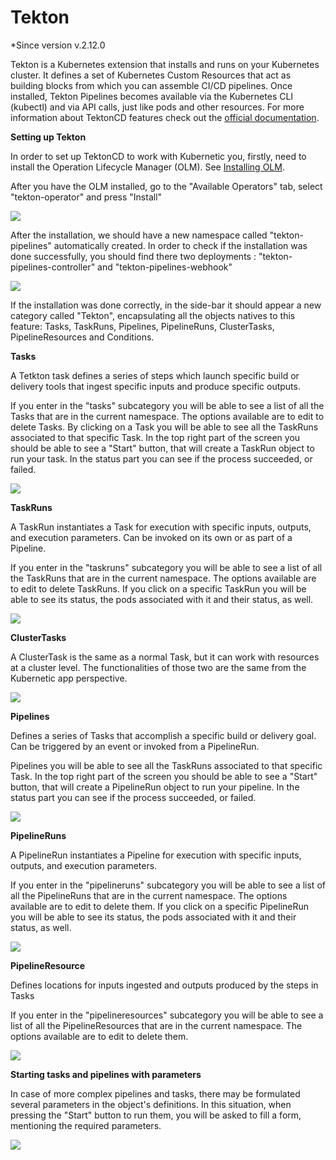 # Tekton 

*Since version  v.2.12.0

Tekton is a Kubernetes extension that installs and runs on your Kubernetes cluster. It defines a set of Kubernetes Custom Resources that act as building blocks from which you can assemble CI/CD pipelines. Once installed, Tekton Pipelines becomes available via the Kubernetes CLI (kubectl) and via API calls, just like pods and other resources. For more information about TektonCD features check out the [official documentation](https://github.com/tektoncd/pipeline/tree/master/docs).

**Setting up Tekton**

In order to set up TektonCD to work with Kubernetic you, firstly, need to install the Operation Lifecycle Manager (OLM). See [Installing OLM](/features/settings/addons.html#installing-the-operator-lifecycle-manager-olm).

After you have the OLM installed, go to the "Available Operators" tab, select "tekton-operator" and press "Install"

![](../images/tekton-operator.png)

After the installation, we should have a new namespace called "tekton-pipelines" automatically created. In order to check if the installation was done successfully, you should find there two deployments : "tekton-pipelines-controller" and "tekton-pipelines-webhook"

![](../images/check-tekton.png)

If the installation was done correctly, in the side-bar it should appear a new category called "Tekton", encapsulating all the objects natives to this feature: Tasks, TaskRuns, Pipelines, PipelineRuns, ClusterTasks, PipelineResources and Conditions. 

**Tasks**

A Tetkton task defines a series of steps which launch specific build or delivery tools that ingest specific inputs and produce specific outputs. 

If you enter in the "tasks" subcategory you will be able to see a list of all the Tasks that are in the current namespace. The options available are to edit to delete Tasks. By clicking on a Task you will be able to see all the TaskRuns associated to that specific Task. In the top right part of the screen you should be able to see a "Start" button, that will create a TaskRun object to run your task. In the status part you can see if the process succeeded, or failed.

![](../images/tekton-task.png)

**TaskRuns**

A TaskRun instantiates a Task for execution with specific inputs, outputs, and execution parameters. Can be invoked on its own or as part of a Pipeline.

If you enter in the "taskruns" subcategory you will be able to see a list of all the TaskRuns that are in the current namespace. The options available are to edit to delete TaskRuns. If you click on a specific TaskRun you will be able to see its status, the pods associated with it and their status, as well.

![](../images/tekton-taskrun.png)

**ClusterTasks**

A ClusterTask is the same as a normal Task, but it can work with resources at a cluster level. The functionalities of those two are the same from the Kubernetic app perspective.

![](../images/tekton-clustertask.png)

**Pipelines**

Defines a series of Tasks that accomplish a specific build or delivery goal. Can be triggered by an event or invoked from a PipelineRun.

Pipelines  you will be able to see all the TaskRuns associated to that specific Task. In the top right part of the screen you should be able to see a "Start" button, that will create a PipelineRun object to run your pipeline. In the status part you can see if the process succeeded, or failed. 

![](../images/tekton-pipeline.png)

**PipelineRuns**

A PipelineRun instantiates a Pipeline for execution with specific inputs, outputs, and execution parameters.

If you enter in the "pipelineruns" subcategory you will be able to see a list of all the PipelineRuns that are in the current namespace. The options available are to edit to delete them. If you click on a specific PipelineRun you will be able to see its status, the pods associated with it and their status, as well.

![](../images/tekton-pipelineruns.png)

**PipelineResource**

Defines locations for inputs ingested and outputs produced by the steps in Tasks

If you enter in the "pipelineresources" subcategory you will be able to see a list of all the PipelineResources that are in the current namespace. The options available are to edit to delete them.

![](../images/tekton-pipelineresources.png)

**Starting tasks and pipelines with parameters**

In case of more complex pipelines and tasks, there may be formulated several parameters in the object's definitions. In this situation, when pressing the "Start" button to run them, you will be asked to fill a form, mentioning the required parameters. 

![](../images/start-with-params.png)